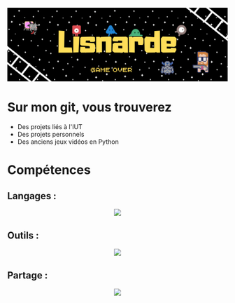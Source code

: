 <div align="center">
  
  ![from_assets](baniereLisnarde.png)
  
</div>

# Sur mon git, vous trouverez

- Des projets liés à l'IUT
- Des projets personnels
- Des anciens jeux vidéos en Python

# Compétences

## Langages :
<p align="center">
    <img src="https://skillicons.dev/icons?i=c,cs,java,php,python,html,css,javascript,sqlite" />
</p>

## Outils :
<p align="center">
  <img src="https://skillicons.dev/icons?i=linux,windows,vscodium,idea,vim,visualstudio,godot" />
</p>

## Partage :
<p align="center">
  <img src="https://skillicons.dev/icons?i=gitlab,github,discord" />
</p>
